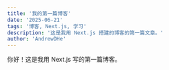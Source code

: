 ```yaml
---
title: '我的第一篇博客'
date: '2025-06-21'
tags: '博客, Next.js, 学习'  
description: '这是我用 Next.js 搭建的博客的第一篇文章。' 
author: 'AndrewDHe' 
---
```


你好！这是我用 Next.js 写的第一篇博客。